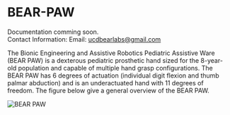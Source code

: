 # BEAR-PAW
Documentation comming soon.                                                                                                                                                                                                                      
Contact Information: 
Email: ucdbearlabs@gmail.com

The Bionic Engineering and Assistive Robotics Pediatric Assistive Ware (BEAR PAW) is a dexterous pediatric prosthetic hand sized for the 8-year-old population and capable of multiple hand grasp configurations. The BEAR PAW has 6 degrees of actuation (individual digit flexion and thumb palmar abduction) and is an underactuated hand with 11 degrees of freedom. The figure below give a general overview of the BEAR PAW.

![BEAR PAW](https://user-images.githubusercontent.com/110257936/182228647-660a6fca-5cd8-416c-88c1-2f4e012989e0.png)
